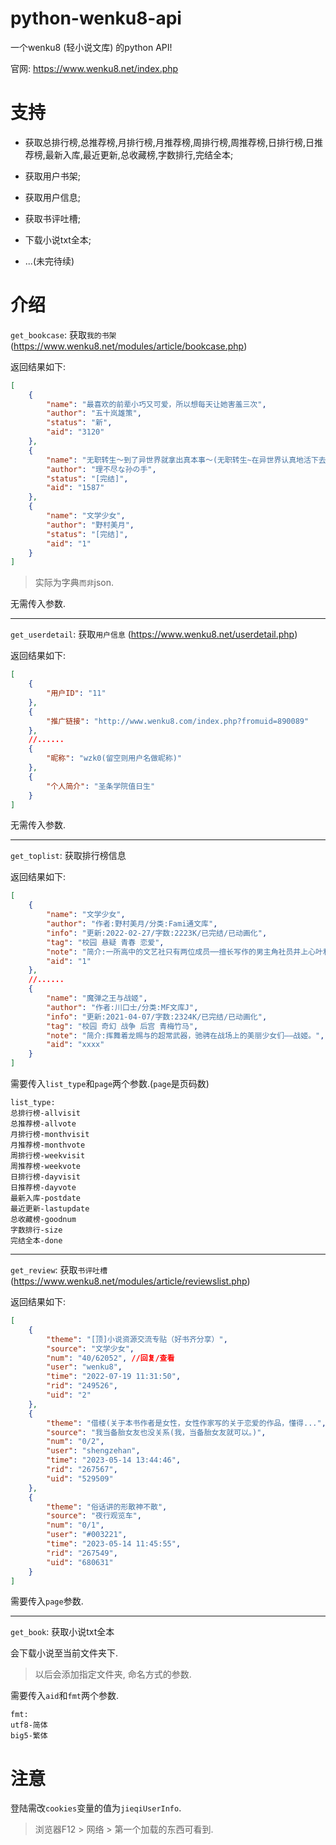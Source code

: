 # python-wenku8-api

一个wenku8 (轻小说文库) 的python API!

官网: https://www.wenku8.net/index.php

# 支持

* 获取总排行榜,总推荐榜,月排行榜,月推荐榜,周排行榜,周推荐榜,日排行榜,日推荐榜,最新入库,最近更新,总收藏榜,字数排行,完结全本;

* 获取用户书架;

* 获取用户信息;

* 获取书评吐槽;

* 下载小说txt全本;

* ...(未完待续)

# 介绍

`get_bookcase`: 获取`我的书架` (https://www.wenku8.net/modules/article/bookcase.php)

返回结果如下:

```json
[
    {
        "name": "最喜欢的前辈小巧又可爱，所以想每天让她害羞三次",
        "author": "五十岚雄策",
        "status": "新",
        "aid": "3120"
    },
    {
        "name": "无职转生～到了异世界就拿出真本事～(无职转生~在异世界认真地活下去~)",
        "author": "理不尽な孙の手",
        "status": "[完结]",
        "aid": "1587"
    },
    {
        "name": "文学少女",
        "author": "野村美月",
        "status": "[完结]",
        "aid": "1"
    }
]
```

> 实际为字典`而非`json.

无需传入参数.

---

`get_userdetail`: 获取`用户信息` (https://www.wenku8.net/userdetail.php)

返回结果如下:

```json
[
    {
        "用户ID": "11"
    },
    {
        "推广链接": "http://www.wenku8.com/index.php?fromuid=890089"
    },
    //......
    {
        "昵称": "wzk0(留空则用户名做昵称)"
    },
    {
        "个人简介": "圣条学院值日生"
    }
]
```

无需传入参数.

---

`get_toplist`: 获取排行榜信息

返回结果如下:

```json
[
    {
        "name": "文学少女",
        "author": "作者:野村美月/分类:Fami通文库",
        "info": "更新:2022-02-27/字数:2223K/已完结/已动画化",
        "tag": "校园 悬疑 青春 恋爱",
        "note": "简介:一所高中的文艺社只有两位成员──擅长写作的男主角社员井上心叶和爱吃书纸的怪物文学…", //简介
        "aid": "1"
    },
    //......
    {
        "name": "魔弹之王与战姬",
        "author": "作者:川口士/分类:MF文库J",
        "info": "更新:2021-04-07/字数:2324K/已完结/已动画化",
        "tag": "校园 奇幻 战争 后宫 青梅竹马",
        "note": "简介:挥舞着龙赐与的超常武器，驰骋在战场上的美丽少女们——战姬。",
        "aid": "xxxx"
    }
]
```

需要传入`list_type`和`page`两个参数.(`page`是页码数)

```
list_type:
总排行榜-allvisit
总推荐榜-allvote
月排行榜-monthvisit
月推荐榜-monthvote
周排行榜-weekvisit
周推荐榜-weekvote
日排行榜-dayvisit
日推荐榜-dayvote
最新入库-postdate
最近更新-lastupdate
总收藏榜-goodnum
字数排行-size
完结全本-done
```

---

`get_review`: 获取`书评吐槽` (https://www.wenku8.net/modules/article/reviewslist.php)

返回结果如下:

```json
[
    {
        "theme": "[顶]小说资源交流专贴（好书齐分享）",
        "source": "文学少女",
        "num": "40/62052", //回复/查看
        "user": "wenku8",
        "time": "2022-07-19 11:31:50",
        "rid": "249526",
        "uid": "2"
    },
    {
        "theme": "借楼(关于本书作者是女性，女性作家写的关于恋爱的作品，懂得...",
        "source": "我当备胎女友也没关系(我，当备胎女友就可以。)",
        "num": "0/2",
        "user": "shengzehan",
        "time": "2023-05-14 13:44:46",
        "rid": "267567",
        "uid": "529509"
    },
    {
        "theme": "俗话讲的形散神不散",
        "source": "夜行观览车",
        "num": "0/1",
        "user": "#003221",
        "time": "2023-05-14 11:45:55",
        "rid": "267549",
        "uid": "680631"
    }
]
```

需要传入`page`参数.

---

`get_book`: 获取小说txt全本

会下载小说至当前文件夹下.

> 以后会添加指定文件夹, 命名方式的参数.

需要传入`aid`和`fmt`两个参数.

```
fmt:
utf8-简体
big5-繁体
```

# 注意

登陆需改`cookies`变量的值为`jieqiUserInfo`.

> 浏览器F12 > 网络 > 第一个加载的东西可看到.
